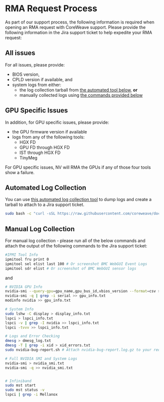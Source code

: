 # RMA Request Process

As part of our support process, the following information is required when opening an RMA request with CoreWeave support. Please provide the following information in the Jira support ticket to help expedite your RMA request:

## All issues

For all issues, please provide:

- BIOS version,
- CPLD version if available, and
- system logs from either:
  - the log collection tarball from [the automated tool below](#automated-log-collection), **or**
  - manually collected logs using [the commands provided below](#manual-log-collection)

## GPU Specific Issues

In addition, for GPU specific issues, please provide:

- the GPU firmware version if available
- logs from any of the following tools:
  - HGX FD
  - GPU FD through HGX FD
  - IST through HGX FD
  - TinyMeg

For GPU specific issues, NV will RMA the GPUs if any of those four tools show a failure.

## Automated Log Collection

You can use [this automated log collection tool](https://raw.githubusercontent.com/coreweave/doc-examples/main/support-info/log_collection.sh) to dump logs and create a tarball to attach to a Jira support ticket.

```bash
sudo bash -c "curl -sSL https://raw.githubusercontent.com/coreweave/doc-examples/main/support-info/log_collection.sh -o log_collection.sh && bash log_collection.sh"
```

## Manual Log Collection

For manual log collection - please run all of the below commands and attach the output of the following commands to the Jira support ticket:

```bash
#IPMI Tool Info
ipmitool fru print 0
ipmitool sel elist last 100 # Or screenshot BMC WebGUI Event Logs
ipmitool sdr elist # Or screenshot of BMC WebGUI sensor logs
```
and

```bash
# NVIDIA GPU Info
nvidia-smi --query-gpu=gpu_name,gpu_bus_id,vbios_version --format=csv > gpu_info.txt
nvidia-smi -q | grep -i serial >> gpu_info.txt
modinfo nvidia >> gpu_info.txt

# System Info
sudo lshw -C display > display_info.txt
lspci > lspci_info.txt
lspci -v | grep -I nvidia >> lspci_info.txt
lspci -tvvv >> lspci_info.txt

# Logs and Error Checking
dmesg > dmesg_log.txt
dmesg -T | grep -i xid > xid_errors.txt
sudo nvidia-bug-report.sh # Attach nvidia-bug-report.log.gz to your request

# Full NVIDIA SMI and System Logs
nvidia-smi > nvidia_smi.txt
nvidia-smi -q >> nvidia_smi.txt


# Infiniband
sudo mst start
sudo mst status -v
lspci | grep -i Mellanox

```
